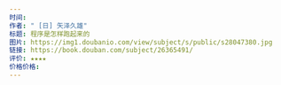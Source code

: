 ```yaml
---
时间: 
作者: " [日] 矢泽久雄"
标题: 程序是怎样跑起来的
图片: https://img1.doubanio.com/view/subject/s/public/s28047380.jpg
链接: https://book.douban.com/subject/26365491/
评价: ★★★★
价格价格:
---
```

